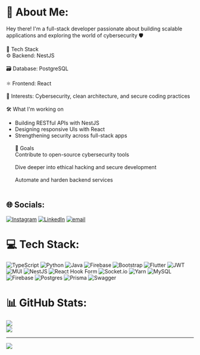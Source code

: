 # 💫 About Me:
Hey there! I'm a full-stack developer passionate about building scalable applications and exploring the world of cybersecurity 🛡️

🧠 Tech Stack
<br>⚙️ Backend: NestJS<br><br>
🗃️ Database: PostgreSQL<br><br>
⚛️ Frontend: React<br><br>
🔐 Interests: Cybersecurity, clean architecture, and secure coding practices<br><br>
🛠️ What I'm working on<br>
+ Building RESTful APIs with NestJS<br>
+ Designing responsive UIs with React<br>
+ Strengthening security across full-stack apps<br><br>
🚀 Goals<br>Contribute to open-source cybersecurity tools<br><br>
Dive deeper into ethical hacking and secure development<br><br>Automate and harden backend services<br><br>

## 🌐 Socials:
[![Instagram](https://img.shields.io/badge/Instagram-%23E4405F.svg?logo=Instagram&logoColor=white)](https://instagram.com/_zero_js_) [![LinkedIn](https://img.shields.io/badge/LinkedIn-%230077B5.svg?logo=linkedin&logoColor=white)](https://linkedin.com/in/himurajs) [![email](https://img.shields.io/badge/Email-D14836?logo=gmail&logoColor=white)](mailto:himura.js@hotmail.com) 

# 💻 Tech Stack:
![TypeScript](https://img.shields.io/badge/typescript-%23007ACC.svg?style=for-the-badge&logo=typescript&logoColor=white) ![Python](https://img.shields.io/badge/python-3670A0?style=for-the-badge&logo=python&logoColor=ffdd54) ![Java](https://img.shields.io/badge/java-%23ED8B00.svg?style=for-the-badge&logo=openjdk&logoColor=white) ![Firebase](https://img.shields.io/badge/firebase-%23039BE5.svg?style=for-the-badge&logo=firebase) ![Bootstrap](https://img.shields.io/badge/bootstrap-%238511FA.svg?style=for-the-badge&logo=bootstrap&logoColor=white) ![Flutter](https://img.shields.io/badge/Flutter-%2302569B.svg?style=for-the-badge&logo=Flutter&logoColor=white) ![JWT](https://img.shields.io/badge/JWT-black?style=for-the-badge&logo=JSON%20web%20tokens) ![MUI](https://img.shields.io/badge/MUI-%230081CB.svg?style=for-the-badge&logo=mui&logoColor=white) ![NestJS](https://img.shields.io/badge/nestjs-%23E0234E.svg?style=for-the-badge&logo=nestjs&logoColor=white) ![React Hook Form](https://img.shields.io/badge/React%20Hook%20Form-%23EC5990.svg?style=for-the-badge&logo=reacthookform&logoColor=white) ![Socket.io](https://img.shields.io/badge/Socket.io-black?style=for-the-badge&logo=socket.io&badgeColor=010101) ![Yarn](https://img.shields.io/badge/yarn-%232C8EBB.svg?style=for-the-badge&logo=yarn&logoColor=white) ![MySQL](https://img.shields.io/badge/mysql-4479A1.svg?style=for-the-badge&logo=mysql&logoColor=white) ![Firebase](https://img.shields.io/badge/firebase-a08021?style=for-the-badge&logo=firebase&logoColor=ffcd34) ![Postgres](https://img.shields.io/badge/postgres-%23316192.svg?style=for-the-badge&logo=postgresql&logoColor=white) ![Prisma](https://img.shields.io/badge/Prisma-3982CE?style=for-the-badge&logo=Prisma&logoColor=white) ![Swagger](https://img.shields.io/badge/-Swagger-%23Clojure?style=for-the-badge&logo=swagger&logoColor=white)
# 📊 GitHub Stats:
![](https://nirzak-streak-stats.vercel.app/?user=bytezer&theme=dark&hide_border=false)<br/>
![](https://github-readme-stats.vercel.app/api/top-langs/?username=bytezer&theme=dark&hide_border=false&include_all_commits=true&count_private=false&layout=compact)

---
[![](https://visitcount.itsvg.in/api?id=bytezer&icon=0&color=0)](https://visitcount.itsvg.in)

<!-- Proudly created with GPRM ( https://gprm.itsvg.in ) -->
